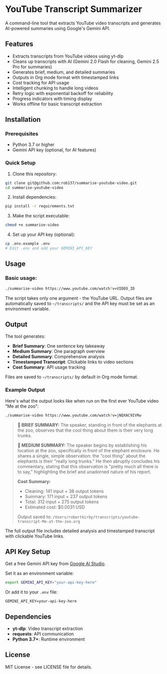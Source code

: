 # YouTube Transcript Summarizer

A command-line tool that extracts YouTube video transcripts and generates AI-powered summaries using Google's Gemini API.

## Features

- Extracts transcripts from YouTube videos using yt-dlp
- Cleans up transcripts with AI (Gemini 2.0 Flash for cleaning, Gemini 2.5 Pro for summaries)
- Generates brief, medium, and detailed summaries
- Outputs in Org mode format with timestamped links
- Cost tracking for API usage
- Intelligent chunking to handle long videos
- Retry logic with exponential backoff for reliability
- Progress indicators with timing display
- Works offline for basic transcript extraction

## Installation

### Prerequisites

- Python 3.7 or higher
- Gemini API key (optional, for AI features)

### Quick Setup

1. Clone this repository:
```bash
git clone git@github.com:rob137/summarise-youtube-video.git
cd summarise-youtube-video
```

2. Install dependencies:
```bash
pip install -r requirements.txt
```

3. Make the script executable:
```bash
chmod +x summarise-video
```

4. Set up your API key (optional):
```bash
cp .env.example .env
# Edit .env and add your GEMINI_API_KEY
```

## Usage

### Basic usage:
```bash
./summarise-video https://www.youtube.com/watch?v=VIDEO_ID
```

The script takes only one argument - the YouTube URL. Output files are automatically saved to `~/transcripts/` and the API key must be set as an environment variable.

## Output

The tool generates:
- **Brief Summary**: One sentence key takeaway
- **Medium Summary**: One paragraph overview
- **Detailed Summary**: Comprehensive analysis
- **Timestamped Transcript**: Clickable links to video sections
- **Cost Summary**: API usage tracking

Files are saved to `~/transcripts/` by default in Org mode format.

### Example Output

Here's what the output looks like when run on the first ever YouTube video "Me at the zoo":

```bash
./summarise-video https://www.youtube.com/watch?v=jNQXAC9IVRw
```

> **🔸 BRIEF SUMMARY:**
> The speaker, standing in front of the elephants at the zoo, observes that the cool thing about them is their very long trunks.
> 
> **🔸 MEDIUM SUMMARY:**
> The speaker begins by establishing his location at the zoo, specifically in front of the elephant enclosure. He shares a single, simple observation: the "cool thing" about the elephants is their "really long trunks." He then abruptly concludes his commentary, stating that this observation is "pretty much all there is to say," highlighting the brief and unadorned nature of his report.
> 
> **Cost Summary:**
> - Cleaning: 141 input + 38 output tokens
> - Summary: 171 input + 237 output tokens
> - Total: 312 input + 275 output tokens
> - Estimated cost: $0.0031 USD
> 
> Output saved to: `/Users/robertkirby/transcripts/youtube-transcript-Me-at-the-zoo.org`

The full output file includes detailed analysis and timestamped transcript with clickable YouTube links.

## API Key Setup

Get a free Gemini API key from [Google AI Studio](https://makersuite.google.com/app/apikey).

Set it as an environment variable:
```bash
export GEMINI_API_KEY="your-api-key-here"
```

Or add it to your `.env` file:
```
GEMINI_API_KEY=your-api-key-here
```

## Dependencies

- **yt-dlp**: Video transcript extraction
- **requests**: API communication
- **Python 3.7+**: Runtime environment

## License

MIT License - see LICENSE file for details.
